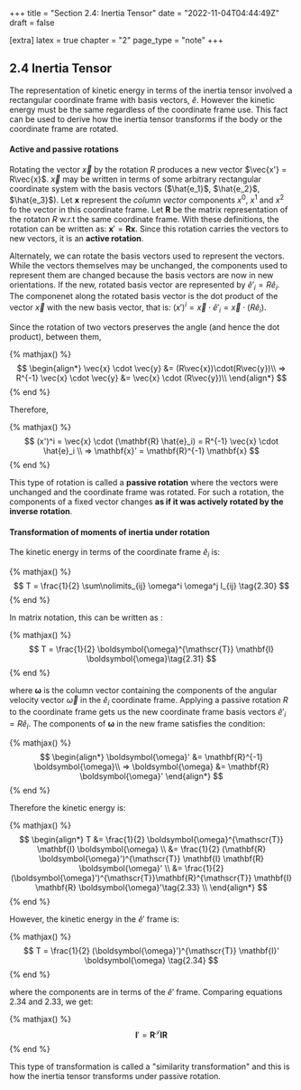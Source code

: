 +++
title = "Section 2.4: Inertia Tensor"
date = "2022-11-04T04:44:49Z"
draft = false

[extra]
latex = true
chapter = "2"
page_type = "note"
+++






## 2.4 Inertia Tensor



The representation of kinetic energy in terms of the inertia tensor involved a rectangular coordinate frame with basis vectors, $\hat{e}$. However the kinetic energy must be the same regardless of the coordinate frame use. This fact can be used to derive how the inertia tensor transforms if the body or the coordinate frame are rotated.

#### Active and passive rotations

Rotating the vector $\vec{x}$ by the rotation $R$ produces a new vector $\vec{x'} = R\vec{x}$. $\vec{x}$ may be written in terms of some arbitrary rectangular coordinate system with the basis vectors ($\hat{e_1}$, $\hat{e_2}$, $\hat{e_3}$). Let $\mathbf{x}$ represent the *column vector* components $x^0$, $x^1$ and $x^2$ fo the vector in this coordinate frame. Let $\mathbf{R}$ be the matrix representation of the rotaton $R$ w.r.t the same coordinate frame. With these definitions, the rotation can be written as: $\mathbf{x}' = \mathbf{R}\mathbf{x}$. Since this rotation carries the vectors to new vectors, it is an **active rotation**.

Alternately, we can rotate the basis vectors used to represent the vectors. While the vectors themselves may be unchanged, the components used to represent them are changed because the basis vectors are now in new orientations. If the new, rotated basis vector are represented by $\hat{e}'_i = R\hat{e}_i$. The componenet along the rotated basis vector is the dot product of the vector $\vec{x}$ with the new basis vector, that is: $(x')^i = \vec{x} \cdot \hat{e}'_i = \vec{x} \cdot (R \hat{e}_i)$. 

Since the rotation of two vectors preserves the angle (and hence the dot product), between them, 


{% mathjax() %}
$$
\begin{align*}
\vec{x} \cdot \vec{y} &= (R\vec{x})\cdot(R\vec{y})\\
=> R^{-1} \vec{x} \cdot \vec{y} &= \vec{x} \cdot (R\vec{y})\\
\end{align*}
$$
{% end %}




Therefore, 


{% mathjax() %}
$$
(x')^i = \vec{x} \cdot (\mathbf{R} \hat{e}_i) = R^{-1} \vec{x} \cdot \hat{e}_i \\
=> \mathbf{x}' = \mathbf{R}^{-1} \mathbf{x}
$$
{% end %}




This type of rotation is called a **passive rotation** where the vectors were unchanged and the coordinate frame was rotated. For such a rotation, the components of a fixed vector changes **as if it was actively rotated by the inverse rotation**.


#### Transformation of moments of inertia under rotation

The kinetic energy in terms of the coordinate frame $\hat{e}_i$ is:


{% mathjax() %}
$$
T = \frac{1}{2} \sum\nolimits_{ij} \omega^i \omega^j I_{ij} \tag{2.30}
$$
{% end %}




In matrix notation, this can be written as :


{% mathjax() %}
$$
T = \frac{1}{2} \boldsymbol{\omega}^{\mathscr{T}} \mathbf{I} \boldsymbol{\omega}\tag{2.31}
$$
{% end %}




where $\boldsymbol{\omega}$ is the column vector containing the components of the angular velocity vector $\vec{\omega}$ in the $\hat{e}_i$ coordinate frame. Applying a passive rotation $R$ to the coordinate frame gets us the new coordinate frame basis vectors $\hat{e}'_i = R \hat{e}_i$. The components of $\boldsymbol{\omega}$ in the new frame satisfies the condition:


{% mathjax() %}
$$
\begin{align*}
\boldsymbol{\omega}' &= \mathbf{R}^{-1} \boldsymbol{\omega}\\
=> \boldsymbol{\omega} &= \mathbf{R} \boldsymbol{\omega}'
\end{align*}
$$
{% end %}




Therefore the kinetic energy is:


{% mathjax() %}
$$
\begin{align*}
T &= \frac{1}{2} \boldsymbol{\omega}^{\mathscr{T}} \mathbf{I} \boldsymbol{\omega} \\
  &= \frac{1}{2} (\mathbf{R} \boldsymbol{\omega}')^{\mathscr{T}} \mathbf{I} \mathbf{R} \boldsymbol{\omega}' \\
  &= \frac{1}{2} (\boldsymbol{\omega}')^{\mathscr{T}}\mathbf{R}^{\mathscr{T}} \mathbf{I} \mathbf{R} \boldsymbol{\omega}'\tag{2.33} \\
\end{align*}
$$
{% end %}




However, the kinetic energy in the $\hat{e}'$ frame is:


{% mathjax() %}
$$
T = \frac{1}{2} (\boldsymbol{\omega}')^{\mathscr{T}} \mathbf{I}' \boldsymbol{\omega} \tag{2.34}
$$
{% end %}




where the components are in terms of the $\hat{e}'$ frame. Comparing equations 2.34 and 2.33, we get:


{% mathjax() %}
$$
\mathbf{I}' = \mathbf{R}^{\mathscr{T}} \mathbf{I} \mathbf{R} \tag{2.35}
$$
{% end %}




This type of transformation is called a "similarity transformation" and this is how the inertia tensor transforms under passive rotation.
